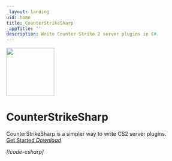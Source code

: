 ```yaml
---
_layout: landing
uid: home
title: CounterStrikeSharp
_appTitle: ''
description: Write Counter-Strike 2 server plugins in C#.
---
```


<div class="row justify-content-md-center">
  <div class="col-12 col-lg-10 col-xl-8 col-xxl-6">
    <div class="text-center">
      <img src="images/cssharp.svg" height="128" width="128">
      <h1 class="h1">CounterStrikeSharp</h1>
      <span>CounterStrikeSharp is a simpler way to write CS2 server plugins.</span>
      <div>
        <a href="docs/guides/getting-started.md" class="btn btn-primary btn-lg fw-bold my-5">Get Started <i class="bi bi-arrow-right"></a>
        <a href="https://github.com/roflmuffin/CounterStrikeSharp/releases/latest/" class="btn btn-primary btn-lg fw-bold my-5">Download <i class="bi bi-arrow-right"></a>
      </div>
    </div>

[!code-csharp[](../examples/HelloWorld/HelloWorldPlugin.cs)]

  </div>
</div>
